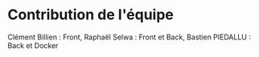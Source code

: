 # Contribution de l'équipe

Clément Billien : Front,
Raphaël Selwa : Front et Back,
Bastien PIEDALLU : Back et Docker
